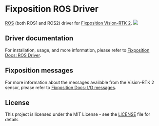 # Fixposition ROS Driver

[ROS](https://www.ros.org/) (both ROS1 and ROS2) driver for [Fixposition Vision-RTK 2](https://www.fixposition.com/product).
![](./../../actions/workflows/ci.yml/badge.svg)

## Driver documentation

For installation, usage, and more information, please refer to
[Fixposition Docs: ROS Driver](https://docs.fixposition.com/fd/fixposition-ros-driver).

## Fixposition messages

For more information about the messages available from the Vision-RTK 2 sensor, please refer to [Fixposition Docs: I/O
messages](https://docs.fixposition.com/fd/i-o-messages).

## License

This project is licensed under the MIT License - see the [LICENSE](LICENSE) file for details
